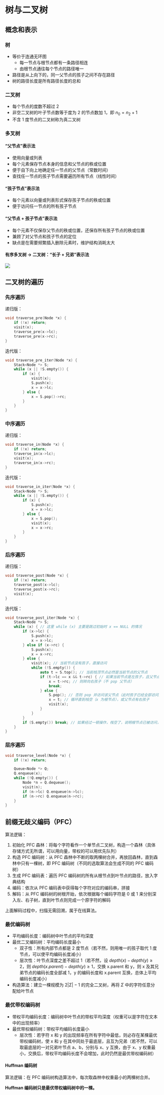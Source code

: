# 树与二叉树

## 概念和表示

### 树

- 等价于连通无环图
    - 每一节点与根节点都有一条路径相连
    - 由根节点通往每个节点的路径唯一
- 路径是从上向下的，同一父节点的孩子之间不存在路径
- 树的路径长度是所有路径长度的总和

### 二叉树

- 每个节点的度数不超过 2
- 非空二叉树的叶子节点数等于度为 2 的节点数加 1，即 $n_0 = n_2 + 1$
- 不含 1 度节点的二叉树称为真二叉树

### 多叉树

#### “父节点”表示法

- 使用向量或列表
- 每个元素保存节点本身的信息和父节点的秩或位置
- 便于自下向上地确定任一节点的父节点（常数时间）
- 查找任一节点的孩子节点需要遍历所有节点（线性时间）

#### “孩子节点”表示法

- 每个元素以向量或列表形式保存孩子节点的秩或位置
- 便于访问任一节点的所有孩子节点

#### “父节点 + 孩子节点”表示法

- 每个元素不仅保存父节点的秩或位置，还保存所有孩子节点的秩或位置
- 兼顾了对父节点和孩子节点的定位
- 缺点是在需要频繁插入删除元素时，维护结构消耗太大

#### 有序多叉树 -> 二叉树：“长子 + 兄弟”表示法

![](15679091637879.jpg)

## 二叉树的遍历

### 先序遍历

递归版：

```cpp
void traverse_pre(Node *x) {
    if (!x) return;
    visit(x);
    traverse_pre(x->lc);
    traverse_pre(x->rc);
}
```

迭代版：

```cpp
void traverse_pre_iter(Node *x) {
    Stack<Node *> S;
    while (x || !S.empty()) {
        if (x) {
            visit(x);
            S.push(x);
            x = x->lc;
        } else {
            x = S.pop()->rc;
        }
    }
}
```

### 中序遍历

递归版：

```cpp
void traverse_in(Node *x) {
    if (!x) return;
    traverse_in(x->lc);
    visit(x);
    traverse_in(x->rc);
}
```

迭代版：

```cpp
void traverse_in_iter(Node *x) {
    Stack<Node *> S;
    while (x || !S.empty()) {
        if (x) {
            S.push(x);
            x = x->lc;
        } else {
            x = S.pop();
            visit(x);
            x = x->rc;
        }
    }
}
```

### 后序遍历

递归版：

```cpp
void traverse_post(Node *x) {
    if (!x) return;
    traverse_post(x->lc);
    traverse_post(x->rc);
    visit(x);
}
```

迭代版：

```cpp
void traverse_post_iter(Node *x) {
    Stack<Node *> S;
    while (x) { // 这里 while (x) 主要是跳过初始时 x == NULL 的情况
        if (x->lc) {
            S.push(x);
            x = x->lc;
        } else if (x->rc) {
            S.push(x);
            x = x->rc;
        } else {
            visit(x); // 当前节点没有孩子，直接访问
            while (!S.empty()) {
                auto t = S.top(); // 当前栈顶节点必然是当前节点的父节点
                if (t->lc == x && t->rc) { // 如果当前节点是左孩子，且父节点有右孩子
                    x = t->rc; // 则转向右孩子（不 pop 父节点）
                    break;
                } else {
                    S.pop(); // 否则 pop 并访问该父节点（此时孩子已经全部访问完）
                    x = t; // 循环直到栈空（x 为根节点），或父节点有右孩子
                    visit(x);
                }
            }
        }
        if (S.empty()) break; // 如果经过一顿操作，栈空了，说明根节点已被访问，遍历完成
    }
}
```

### 层序遍历

```cpp
void traverse_level(Node *x) {
    if (!x) return;

    Queue<Node *> Q;
    Q.enqueue(x);
    while (!Q.empty()) {
        Node *n = Q.dequeue();
        visit(n);
        if (n->lc) Q.enqueue(n->lc);
        if (n->rc) Q.enqueue(n->rc);
    }  
}
```

## 前缀无歧义编码（PFC）

算法逻辑：

1. 初始化 PFC 森林：将每个字符看作一个单节点二叉树，构造一个森林（具体存储方式无所谓，可以用向量，带权的可以用优先队列）
2. 构造 PFC 编码树：从 PFC 森林中不断的取两棵树合并，再放回森林，直到森林中只有一棵树，即 PFC 编码树（不同的选取算法会生成不同的 PFC 编码树）
3. 生成 PFC 编码表：遍历 PFC 编码树的所有从根节点到叶节点的路径，放入字典结构
4. 编码：依次从 PFC 编码表中获得每个字符对应的编码串，拼接
5. 解码：从 PFC 编码树的树根开始，依次根据每个编码字符是 0 或 1 来分别深入左、右子树，直到叶节点则完成一个原字符的解码

上面解码过程中，扫描无需回溯，属于在线算法。

### 最优编码树

- 平均编码长度：编码树中叶节点的平均深度
- 最优二叉编码树：平均编码长度最小
    - 双子性：所有内部节点都是 2 度节点（若不然，则用唯一的孩子取代 1 度节点，可以使平均编码长度减小）
    - 层次性：叶节点深度之差不超过 1（若不然，设 $depth(x) - depth(y) \ge 2$，则 $depth(x.parent) - depth(y) \ge 1$，交换 x.parent 和 y，则 x 及其兄弟节点的编码长度全部减 1，y 的编码长度和 x.parent 互换，总体上平均编码长度减小）
- 构造算法：建立一棵规模为 $2|\Sigma|-1$ 的完全二叉树，再将 $\Sigma$ 中的字符任意分配给叶节点

### 最优带权编码树

- 带权平均编码长度：编码树中叶节点的带权平均深度（权重可以是字符在文本中的出现频率）
- 最优带权编码树：带权平均编码长度最小
    - 层次性：若字符 x 和 y 的出现频率在所有字符中最低，则必存在某棵最优带权编码树，使 x 和 y 在其中同处于最底层，且互为兄弟（若不然，可以取最底层的一对兄弟叶节点 a、b，分别与 x、y 互换，由于 x、y 权重最小，交换后，带权平均编码长度不会增加，此时仍然是最优带权编码树）

#### Huffman 编码树

算法逻辑：在 PFC 编码树构造算法中，每次取森林中权重最小的两棵树合并。

**Huffman 编码树只是最优带权编码树中的一棵。**
